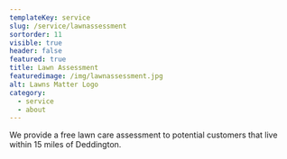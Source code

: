 ```yaml
---
templateKey: service
slug: /service/lawnassessment
sortorder: 11
visible: true
header: false
featured: true
title: Lawn Assessment
featuredimage: /img/lawnassessment.jpg
alt: Lawns Matter Logo
category:
  - service
  - about
---
```

We provide a free lawn care assessment to potential customers that live within 15 miles of Deddington.